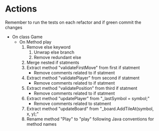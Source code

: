 # Actions

Remember to run the tests on each refactor and if green commit the changes

- On class Game
  - On Method play
    1. Remove else keyword
       1. Unwrap else branch
       2. Remove redundant else
    2. Merge nested if statments
    3. Extract method "validateFirstMove" from first if statment
       - Remove comments related to if statment
    4. Extract method "validatePlayer" from second if statment
       - Remove comments related to if statment
    5. Extract method "validatePosition" from third if statment
       - Remove comments related to if statment
    6. Extract method "updatePlayer" from "\_lastSymbol = symbol;"
       - Remove comments related to statment
    7. Extract method "updateBoard" from "\_board.AddTileAt(symbol, x, y);"
    8. Rename method "Play" to "play" following Java conventions for method names
